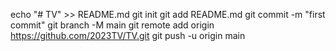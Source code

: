echo "# TV" >> README.md
git init
git add README.md
git commit -m "first commit"
git branch -M main
git remote add origin https://github.com/2023TV/TV.git
git push -u origin main
